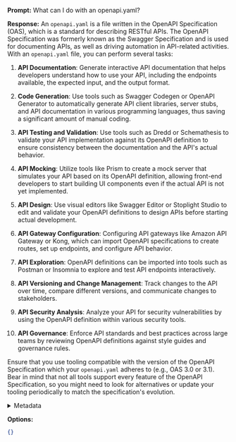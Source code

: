 **Prompt:**
What can I do with an openapi.yaml?

**Response:**
An `openapi.yaml` is a file written in the OpenAPI Specification (OAS), which is a standard for describing RESTful APIs. The OpenAPI Specification was formerly known as the Swagger Specification and is used for documenting APIs, as well as driving automation in API-related activities. With an `openapi.yaml` file, you can perform several tasks:

1. **API Documentation**: Generate interactive API documentation that helps developers understand how to use your API, including the endpoints available, the expected input, and the output format.

2. **Code Generation**: Use tools such as Swagger Codegen or OpenAPI Generator to automatically generate API client libraries, server stubs, and API documentation in various programming languages, thus saving a significant amount of manual coding.

3. **API Testing and Validation**: Use tools such as Dredd or Schemathesis to validate your API implementation against its OpenAPI definition to ensure consistency between the documentation and the API's actual behavior.

4. **API Mocking**: Utilize tools like Prism to create a mock server that simulates your API based on its OpenAPI definition, allowing front-end developers to start building UI components even if the actual API is not yet implemented.

5. **API Design**: Use visual editors like Swagger Editor or Stoplight Studio to edit and validate your OpenAPI definitions to design APIs before starting actual development.

6. **API Gateway Configuration**: Configuring API gateways like Amazon API Gateway or Kong, which can import OpenAPI specifications to create routes, set up endpoints, and configure API behavior.

7. **API Exploration**: OpenAPI definitions can be imported into tools such as Postman or Insomnia to explore and test API endpoints interactively.

8. **API Versioning and Change Management**: Track changes to the API over time, compare different versions, and communicate changes to stakeholders.

9. **API Security Analysis**: Analyze your API for security vulnerabilities by using the OpenAPI definition within various security tools.

10. **API Governance**: Enforce API standards and best practices across large teams by reviewing OpenAPI definitions against style guides and governance rules.

Ensure that you use tooling compatible with the version of the OpenAPI Specification which your `openapi.yaml` adheres to (e.g., OAS 3.0 or 3.1). Bear in mind that not all tools support every feature of the OpenAPI Specification, so you might need to look for alternatives or update your tooling periodically to match the specification's evolution.

<details><summary>Metadata</summary>

- Duration: 14295 ms
- Datetime: 2023-11-10T18:01:27.650983
- Model: gpt-4-1106-preview

</details>

**Options:**
```json
{}
```

